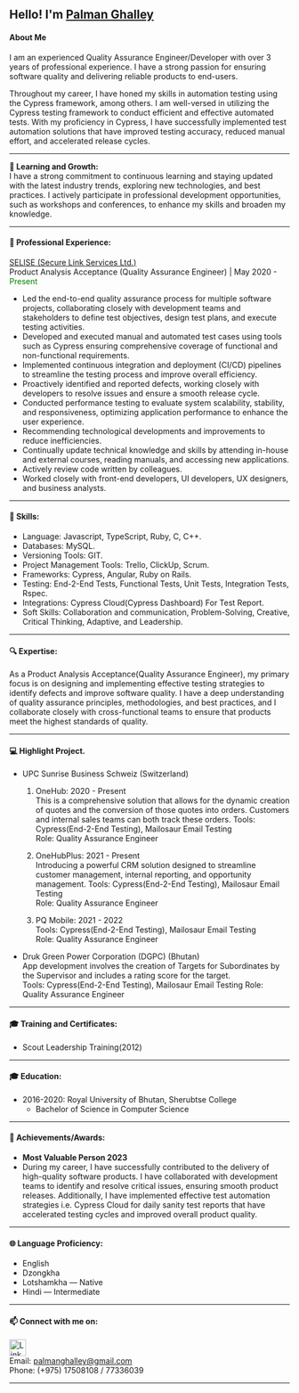 ## Hello! I'm [Palman Ghalley](https://www.linkedin.com/in/palman-ghalley-042692213/)
#### About Me  
I am an experienced Quality Assurance Engineer/Developer with over 3 years of professional experience. I have a strong passion for ensuring software quality and delivering reliable products to end-users.  

Throughout my career, I have honed my skills in automation testing using the Cypress framework, among others. I am well-versed in utilizing the Cypress testing framework to conduct efficient and effective automated tests. With my proficiency in Cypress, I have successfully implemented test automation solutions that have improved testing accuracy, reduced manual effort, and accelerated release cycles.

***

**🌱 Learning and Growth:**  
I have a strong commitment to continuous learning and staying updated with the latest industry trends, exploring new technologies, and best practices. I actively participate in professional development opportunities, such as workshops and conferences, to enhance my skills and broaden my knowledge.


***

#### 💼 Professional Experience:  
[SELISE (Secure Link Services Ltd.)](https://www.linkedin.com/company/selise/mycompany/)  
 Product Analysis Acceptance (Quality Assurance Engineer) | May 2020 - <span style="color: green;">Present</span>  

 - Led the end-to-end quality assurance process for multiple software projects, collaborating closely with development teams and stakeholders to define test objectives, design test plans, and execute testing activities.
  - Developed and executed manual and automated test cases using tools such as Cypress ensuring comprehensive coverage of functional and non-functional requirements.
  - Implemented continuous integration and deployment (CI/CD) pipelines to streamline the testing process and improve overall efficiency.
  - Proactively identified and reported defects, working closely with developers to resolve issues and ensure a smooth release cycle.
  - Conducted performance testing to evaluate system scalability, stability, and responsiveness, optimizing application performance to enhance the user experience.
  - Recommending technological developments and improvements to reduce inefficiencies.
  - Continually update technical knowledge and skills by attending in-house and external courses, reading manuals, and accessing new applications.
  - Actively review code written by colleagues.
  - Worked closely with front-end developers, UI developers, UX designers, and business analysts.

***

#### 🌟 Skills:  

- Language: Javascript, TypeScript, Ruby, C, C++.  
- Databases: MySQL.  
- Versioning Tools: GIT.  
- Project Management Tools: Trello, ClickUp, Scrum.  
- Frameworks: Cypress, Angular, Ruby on Rails.  
- Testing: End-2-End Tests, Functional Tests, Unit Tests, Integration Tests, Rspec.  
- Integrations: Cypress Cloud(Cypress Dashboard) For Test Report.  
- Soft Skills: Collaboration and communication, Problem-Solving, Creative, Critical Thinking, Adaptive, and Leadership.  

***

#### 🔍 Expertise:
As a Product Analysis Acceptance(Quality Assurance Engineer), my primary focus is on designing and implementing effective testing strategies to identify defects and improve software quality. I have a deep understanding of quality assurance principles, methodologies, and best practices, and I collaborate closely with cross-functional teams to ensure that products meet the highest standards of quality.

***

#### 💻 Highlight Project.

- UPC Sunrise Business Schweiz (Switzerland)
   1. OneHub: 2020 - Present  
       This is a comprehensive solution that allows for the dynamic creation of quotes and the conversion of those quotes into orders. Customers and internal sales teams can both track these orders.
       Tools: Cypress(End-2-End Testing), Mailosaur Email Testing  
       Role: Quality Assurance Engineer

   3. OneHubPlus: 2021 - Present  
       Introducing a powerful CRM solution designed to streamline customer management, internal reporting, and opportunity management.
       Tools: Cypress(End-2-End Testing), Mailosaur Email Testing  
       Role: Quality Assurance Engineer 

   5. PQ Mobile: 2021 - 2022  
       Tools: Cypress(End-2-End Testing), Mailosaur Email Testing  
       Role: Quality Assurance Engineer
       

 - Druk Green Power Corporation (DGPC) (Bhutan)   
       App development involves the creation of Targets for Subordinates by the Supervisor and includes a rating score for the target.   
       Tools: Cypress(End-2-End Testing), Mailosaur Email Testing 
       Role: Quality Assurance Engineer  

***

#### 🎓 Training and Certificates:
- Scout Leadership Training(2012)

***

#### 🎓 Education:
- 2016-2020: Royal University of Bhutan, Sherubtse College
  - Bachelor of Science in Computer Science
 
 ***

#### 🚀 Achievements/Awards:
- **Most Valuable Person 2023**
- During my career, I have successfully contributed to the delivery of high-quality software products. I have collaborated with development teams to identify and resolve critical issues, ensuring smooth product releases. Additionally, I have implemented effective test automation strategies i.e. Cypress Cloud for daily sanity test reports that have accelerated testing cycles and improved overall product quality.

***

#### 🌐 Language Proficiency:
- English  
- Dzongkha  
- Lotshamkha — Native  
- Hindi — Intermediate  

*** 
#### 📫 Connect with me on:
[<img src="https://encrypted-tbn0.gstatic.com/images?q=tbn:ANd9GcS4fcdsIUPUgmbvGaP-RC4RbHYdVtoN_fM8aya_8gOXI2BRtClESO-0_jgWTtKtIVmOQKs&usqp=CAU)" alt="LinkedIn" width="30" height="30">](https://www.linkedin.com/in/palman-ghalley-042692213/)  
Email: palmanghalley@gmail.com  
Phone: (+975) 17508108 / 77336039


***
<!--
- 🔭 I’m currently working on ...
- 🌱 I’m currently learning ...
- 👯 I’m looking to collaborate on ...
- 🤔 I’m looking for help with ...
- 💬 Ask me about ...
- 📫 How to reach me: ...
- 😄 Pronouns: ...
- ⚡ Fun fact: ...
-->
